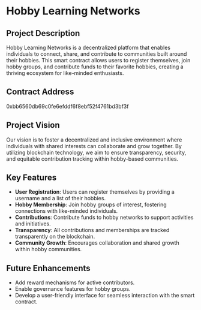 # Hobby Learning Networks

## Project Description
Hobby Learning Networks is a decentralized platform that enables individuals to connect, share, and contribute to communities built around their hobbies. This smart contract allows users to register themselves, join hobby groups, and contribute funds to their favorite hobbies, creating a thriving ecosystem for like-minded enthusiasts.

## Contract Address
0xbb6560db69c0fe6efddf6f8ebf52f4761bd3bf3f

## Project Vision
Our vision is to foster a decentralized and inclusive environment where individuals with shared interests can collaborate and grow together. By utilizing blockchain technology, we aim to ensure transparency, security, and equitable contribution tracking within hobby-based communities.

## Key Features

- **User Registration**: Users can register themselves by providing a username and a list of their hobbies.
- **Hobby Membership**: Join hobby groups of interest, fostering connections with like-minded individuals.
- **Contributions**: Contribute funds to hobby networks to support activities and initiatives.
- **Transparency**: All contributions and memberships are tracked transparently on the blockchain.
- **Community Growth**: Encourages collaboration and shared growth within hobby communities.


## Future Enhancements
- Add reward mechanisms for active contributors.
- Enable governance features for hobby groups.
- Develop a user-friendly interface for seamless interaction with the smart contract.
